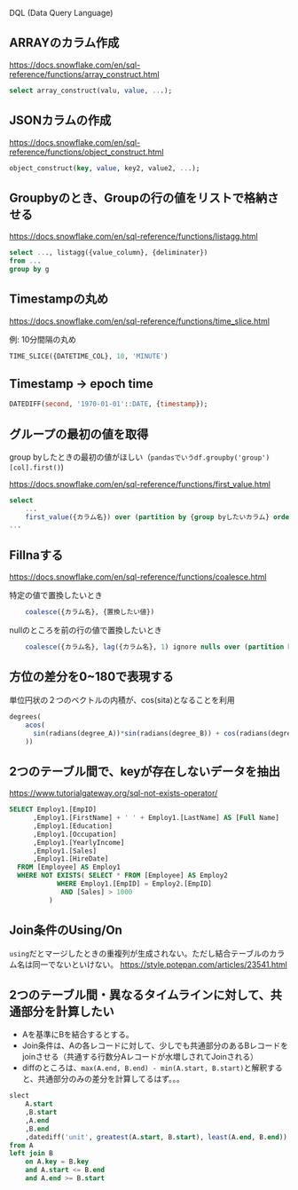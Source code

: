 DQL (Data Query Language)

## ARRAYのカラム作成
https://docs.snowflake.com/en/sql-reference/functions/array_construct.html
```sql
select array_construct(valu, value, ...);
```

## JSONカラムの作成
https://docs.snowflake.com/en/sql-reference/functions/object_construct.html
```sql
object_construct(key, value, key2, value2, ...);
```

## Groupbyのとき、Groupの行の値をリストで格納させる
https://docs.snowflake.com/en/sql-reference/functions/listagg.html
```sql
select ..., listagg({value_column}, {deliminater})
from ...
group by g
```

## Timestampの丸め
https://docs.snowflake.com/en/sql-reference/functions/time_slice.html

例: 10分間隔の丸め
```sql
TIME_SLICE({DATETIME_COL}, 10, 'MINUTE')
```

## Timestamp -> epoch time
```sql
DATEDIFF(second, '1970-01-01'::DATE, {timestamp});
```

## グループの最初の値を取得
group byしたときの最初の値がほしい（`pandasでいうdf.groupby('group')[col].first()`)

https://docs.snowflake.com/en/sql-reference/functions/first_value.html

```sql
select 
    ...
    first_value({カラム名}) over (partition by {group byしたいカラム} order by {firstの順番をどうしたいか})
...
```

## Fillnaする
https://docs.snowflake.com/en/sql-reference/functions/coalesce.html

特定の値で置換したいとき
```sql
    coalesce({カラム名}, {置換したい値})
```

nullのところを前の行の値で置換したいとき
```sql
    coalesce({カラム名}, lag({カラム名}, 1) ignore nulls over (partition by {} order by {}))
```

## 方位の差分を0~180で表現する
単位円状の２つのベクトルの内積が、cos(sita)となることを利用

```sql
degrees(
    acos(
      sin(radians(degree_A))*sin(radians(degree_B)) + cos(radians(degree_B))*cos(radians(degree_B))
    ))
```

## 2つのテーブル間で、keyが存在しないデータを抽出
https://www.tutorialgateway.org/sql-not-exists-operator/

```sql
SELECT Employ1.[EmpID]
      ,Employ1.[FirstName] + ' ' + Employ1.[LastName] AS [Full Name]
      ,Employ1.[Education]
      ,Employ1.[Occupation]
      ,Employ1.[YearlyIncome]
      ,Employ1.[Sales]
      ,Employ1.[HireDate]
  FROM [Employee] AS Employ1
  WHERE NOT EXISTS( SELECT * FROM [Employee] AS Employ2 
		    WHERE Employ1.[EmpID] = Employ2.[EmpID] 
			 AND [Sales] > 1000
		  )
```

## Join条件のUsing/On
`using`だとマージしたときの重複列が生成されない。ただし結合テーブルのカラム名は同一でないといけない。
https://style.potepan.com/articles/23541.html

## 2つのテーブル間・異なるタイムラインに対して、共通部分を計算したい
* Aを基準にBを結合するとする。
* Join条件は、Aの各レコードに対して、少しでも共通部分のあるBレコードをjoinさせる（共通する行数分Aレコードが水増しされてJoinされる）
* diffのところは、`max(A.end, B.end) - min(A.start, B.start)`と解釈すると、共通部分のみの差分を計算してるはず。。。

```sql
slect 
    A.start
    ,B.start
    ,A.end
    ,B.end
    ,datediff('unit', greatest(A.start, B.start), least(A.end, B.end)) as intersection_time
from A
left join B
    on A.key = B.key
    and A.start <= B.end
    and A.end >= B.start
```

